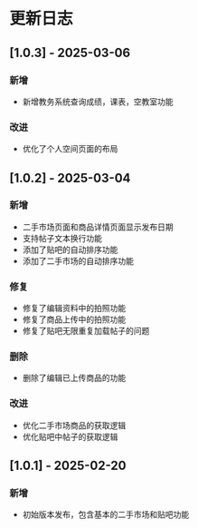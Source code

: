 # 更新日志

## [1.0.3] - 2025-03-06

### 新增
- 新增教务系统查询成绩，课表，空教室功能

### 改进
- 优化了个人空间页面的布局

## [1.0.2] - 2025-03-04

### 新增
- 二手市场页面和商品详情页面显示发布日期
- 支持帖子文本换行功能
- 添加了贴吧的自动排序功能
- 添加了二手市场的自动排序功能

### 修复
- 修复了编辑资料中的拍照功能
- 修复了商品上传中的拍照功能
- 修复了贴吧无限重复加载帖子的问题

### 删除
- 删除了编辑已上传商品的功能

### 改进
- 优化二手市场商品的获取逻辑
- 优化贴吧中帖子的获取逻辑

## [1.0.1] - 2025-02-20

### 新增
- 初始版本发布，包含基本的二手市场和贴吧功能